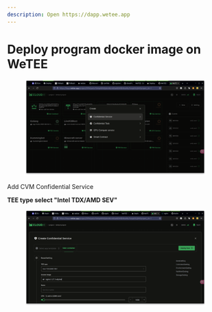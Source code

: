 ```yaml
---
description: Open https://dapp.wetee.app
---
```


# Deploy program docker image on WeTEE

<figure><img src="../.gitbook/assets/image (4).png" alt=""><figcaption></figcaption></figure>

Add CVM Confidential Service

**TEE type select "Intel TDX/AMD SEV"**

<figure><img src="../.gitbook/assets/image (3).png" alt=""><figcaption></figcaption></figure>
